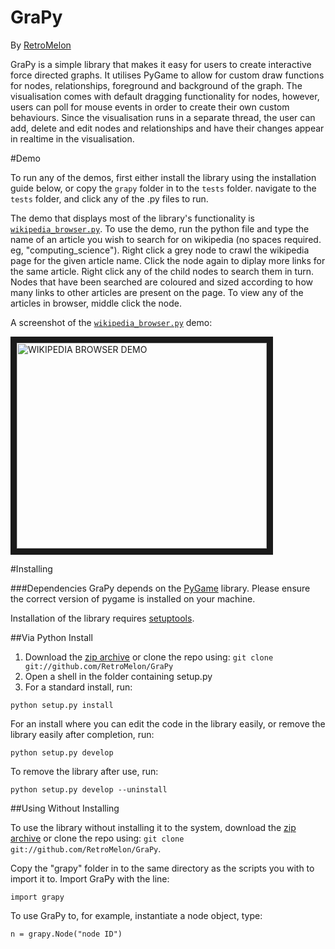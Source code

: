 GraPy
====================
By [RetroMelon](https://github.com/RetroMelon)

GraPy is a simple library that makes it easy for users to create interactive force directed graphs. It utilises PyGame to allow for custom draw functions for nodes, relationships, foreground and background of the graph. The visualisation comes with default dragging functionality for nodes, however, users can poll for mouse events in order to create their own custom behaviours. Since the visualisation runs in a separate thread, the user can add, delete and edit nodes and relationships and have their changes appear in realtime in the visualisation.

#Demo

To run any of the demos, first either install the library using the installation guide below, or copy the ```grapy``` folder in to the ```tests``` folder. navigate to the ```tests``` folder, and click any of the .py files to run.

The demo that displays most of the library's functionality is [```wikipedia_browser.py```](https://github.com/RetroMelon/GraPy/blob/master/tests/wikipedia_browser.py). To use the demo, run the python file and type the name of an article you wish to search for on wikipedia (no spaces required. eg, "computing_science"). Right click a grey node to crawl the wikipedia page for the given article name. Click the node again to diplay more links for the same article. Right click any of the child nodes to search them in turn. Nodes that have been searched are coloured and sized according to how many links to other articles are present on the page. To view any of the articles in browser, middle click the node.

A screenshot of the [```wikipedia_browser.py```](https://github.com/RetroMelon/GraPy/blob/master/tests/wikipedia_browser.py) demo:

<img src="https://github.com/RetroMelon/GraPy/blob/master/docs/Wikipedia%20Browser.png?raw=true" 
alt="WIKIPEDIA BROWSER DEMO" width="400" height="329" border="10" />


#Installing

###Dependencies
GraPy depends on the [PyGame](http://pygame.org/news.html) library. Please ensure the correct version of pygame is installed on your machine.

Installation of the library requires [setuptools](https://pypi.python.org/pypi/setuptools).

##Via Python Install

1. Download the [zip archive](https://github.com/RetroMelon/GraPy/archive/master.zip) or clone the repo using: ```git clone git://github.com/RetroMelon/GraPy```
2. Open a shell in the folder containing setup.py
3. For a standard install, run:

```python setup.py install```

For an install where you can edit the code in the library easily, or remove the library easily after completion, run:

```python setup.py develop```

To remove the library after use, run:

```python setup.py develop --uninstall```

##Using Without Installing

To use the library without installing it to the system, download the [zip archive](https://github.com/RetroMelon/GraPy/archive/master.zip) or clone the repo using: ```git clone git://github.com/RetroMelon/GraPy```.

Copy the "grapy" folder in to the same directory as the scripts you with to import it to. Import GraPy with the line:

```import grapy```

To use GraPy to, for example, instantiate a node object, type:

```n = grapy.Node("node ID")```

